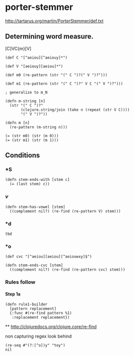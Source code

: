 porter-stemmer
==============

http://tartarus.org/martin/PorterStemmer/def.txt

## Determining word measure.

[C]VC{m}[V]

```
(def C "[^aeiou][^aeiouy]*")

(def V "[aeiouy][aeiou]*")

(def m0 (re-pattern (str "(" C ")?(" V ")?")))  

(def m1 (re-pattern (str "(" C ")?" V C "(" V ")?")))

; generalize to m_N

(defn m-string [n] 
  (str "(" C ")?"
       (clojure.string/join (take n (repeat (str V C))))
       "(" V ")?"))

(defn m [n]
  (re-pattern (m-string n)))
               
(= (str m0) (str (m 0)))
(= (str m1) (str (m 1)))
```

## Conditions

### *S

```
(defn stem-ends-with [stem c]
  (= (last stem) c))
```

### *v*

```
(defn stem-has-vowel [stem]
  ((complement nil?) (re-find (re-pattern V) stem)))
```

### *d

```
tbd
```

### *o

```
(def cvc "[^aeiou][aeiou][^aeiouwxy]$")

(defn stem-ends-cvc [stem]
  ((complement nil?) (re-find (re-pattern cvc) stem)))
```




### Rules follow

#### Step 1a

```
(defn rule1-builder
  [pattern replacement]
  {:func #(re-find pattern %1)
   :replacement replacement})
```


** http://clojuredocs.org/clojure.core/re-find

non capturing regex look behind

```
(re-seq #"(?:[^o])y" "toy")
nil
```

